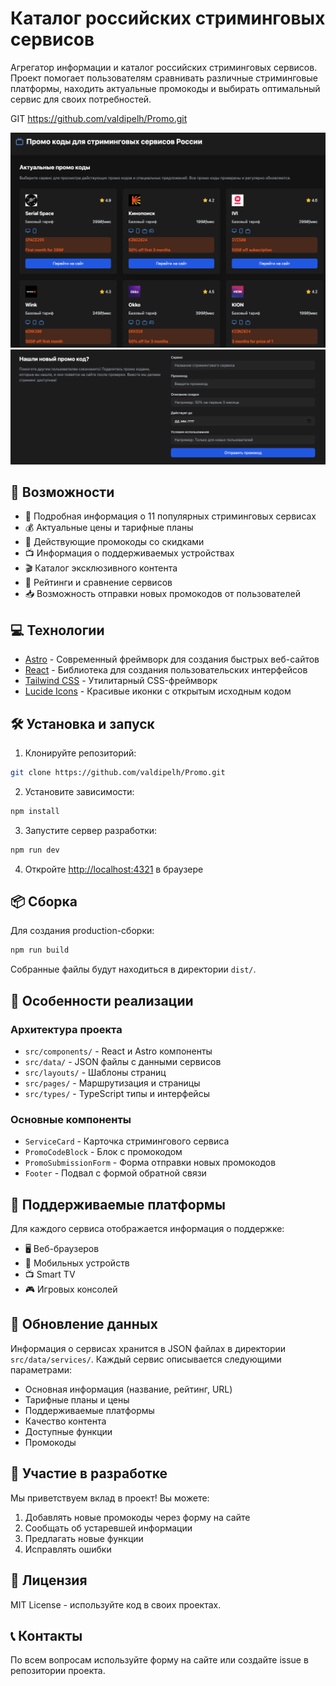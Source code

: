 # Каталог российских стриминговых сервисов

Агрегатор информации и каталог российских стриминговых сервисов. Проект помогает пользователям сравнивать различные стриминговые платформы, находить актуальные промокоды и выбирать оптимальный сервис для своих потребностей.

GIT https://github.com/valdipelh/Promo.git

![promo](public/promokodkino.png)
![promo](public/promokodkino1.png)
## 🚀 Возможности

- 📱 Подробная информация о 11 популярных стриминговых сервисах
- 💰 Актуальные цены и тарифные планы
- 🎁 Действующие промокоды со скидками
- 📺 Информация о поддерживаемых устройствах
- 🎬 Каталог эксклюзивного контента
- 🌟 Рейтинги и сравнение сервисов
- 📥 Возможность отправки новых промокодов от пользователей

## 💻 Технологии

- [Astro](https://astro.build/) - Современный фреймворк для создания быстрых веб-сайтов
- [React](https://reactjs.org/) - Библиотека для создания пользовательских интерфейсов
- [Tailwind CSS](https://tailwindcss.com/) - Утилитарный CSS-фреймворк
- [Lucide Icons](https://lucide.dev/) - Красивые иконки с открытым исходным кодом

## 🛠 Установка и запуск

1. Клонируйте репозиторий:
```bash
git clone https://github.com/valdipelh/Promo.git
```

2. Установите зависимости:
```bash
npm install
```

3. Запустите сервер разработки:
```bash
npm run dev
```

4. Откройте [http://localhost:4321](http://localhost:4321) в браузере

## 📦 Сборка

Для создания production-сборки:

```bash
npm run build
```

Собранные файлы будут находиться в директории `dist/`.

## 🌟 Особенности реализации

### Архитектура проекта

- `src/components/` - React и Astro компоненты
- `src/data/` - JSON файлы с данными сервисов
- `src/layouts/` - Шаблоны страниц
- `src/pages/` - Маршрутизация и страницы
- `src/types/` - TypeScript типы и интерфейсы

### Основные компоненты

- `ServiceCard` - Карточка стримингового сервиса
- `PromoCodeBlock` - Блок с промокодом
- `PromoSubmissionForm` - Форма отправки новых промокодов
- `Footer` - Подвал с формой обратной связи

## 📱 Поддерживаемые платформы

Для каждого сервиса отображается информация о поддержке:

- 🖥 Веб-браузеров
- 📱 Мобильных устройств
- 📺 Smart TV
- 🎮 Игровых консолей

## 🔄 Обновление данных

Информация о сервисах хранится в JSON файлах в директории `src/data/services/`. Каждый сервис описывается следующими параметрами:

- Основная информация (название, рейтинг, URL)
- Тарифные планы и цены
- Поддерживаемые платформы
- Качество контента
- Доступные функции
- Промокоды

## 🤝 Участие в разработке

Мы приветствуем вклад в проект! Вы можете:

1. Добавлять новые промокоды через форму на сайте
2. Сообщать об устаревшей информации
3. Предлагать новые функции
4. Исправлять ошибки

## 📄 Лицензия

MIT License - используйте код в своих проектах.

## 📞 Контакты

По всем вопросам используйте форму на сайте или создайте issue в репозитории проекта.